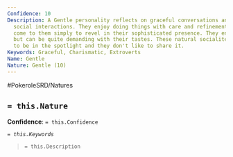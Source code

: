 ```yaml
---
Confidence: 10
Description: A Gentle personality reflects on graceful conversations and pleasant
  social interactions. They enjoy doing things with care and refinement, and others
  come to them simply to revel in their sophisticated presence. They enjoy luxuries
  but can be quite demanding with their tastes. These natural socialites were born
  to be in the spotlight and they don't like to share it.
Keywords: Graceful, Charismatic, Extroverts
Name: Gentle
Nature: Gentle (10)
---
```


#PokeroleSRD/Natures

## `= this.Nature`

**Confidence**: `= this.Confidence`

*`= this.Keywords`*

> `= this.Description`